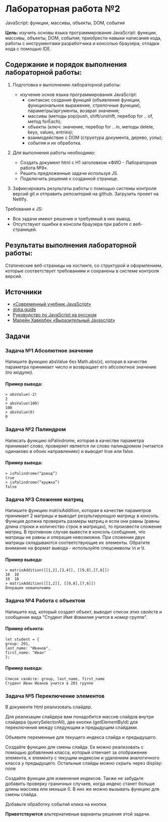 # Лабораторная работа №2

JavaScript: функции, массивы, объекты, DOM, события

**Цель:** изучить основы языка программирования JavaScript: функции, массивы, объекты, DOM, события; приобрести навыки написания кода, работы с инструментами разработчика и консолью браузера, отладки кода с помощью IDE.

## Содержание и порядок выполнения лабораторной работы:

1. Подготовка к выполнению лабораторной работы:
    - изучение основ языка программирования JavaScript:
        - синтаксис создания функций (объявление функции, функциональное выражение, стрелочные функции), параметры/аргументы, возврат значения;
        - массивы (методы pop/push, shift/unshift, перебор for .. of, метод forEach);
        - объекты (ключ: значение, перебор for .. in, методы delete, keys, values, entries);
        - взаимодействие с DOM (структура документа, дерево, узлы);
        - события и их обработка.

2. Для выполнения работы необходимо:
    - Создать документ html с H1 заголовком «ФИО - Лабораторная работа №9».
    - Решить предложенные задачи используя JS.
    - Подключить решения к созданной странице.

3. Зафиксировать результаты работы с помощью системы контроля версий git и отправить репозиторий на github.
Загрузить проект на Netlify.

Требования к JS:

- Все задачи имеют решение и требуемый в них вывод.
- Отсутствуют ошибки в консоли браузера при работе с веб-страницей.

## Результаты выполнения лабораторной работы:

Статические веб-страницы на хостинге, со структурой и оформлением, которые соответствует требованиям и сохранены в системе контроля версий.
    
## Источники

- [«Современный учебник JavaScript»](https://learn.javascript.ru/)
- [doka.guide](https://doka.guide/css/)
- [Руководство по JavaScript на русском](https://developer.mozilla.org/ru/docs/Web/JavaScript)
- [Марейн Хавербек «Выразительный Javascript»](https://eloquent-javascript.karmazzin.ru/)

## Задачи

### Задача №1 Абсолютное значение

Напишите функцию absValue без Math.abs(x), которая в качестве параметра принимает число и возвращает его абсолютное значение (по модулю).

#### Пример вывода:

```
> absValue(-2)
2
> absValue(100)
100
> absValue(0)
0
```

### Задача №2 Палиндром
Написать функцию isPalindrome, которая в качестве параметра принимает слово, проверяет является ли слово палиндромом (читается одинаково в обоих направлениях) и выводит true или false.

#### Пример вывода:

```
> isPalindrome(“довод”)
true
> isPalindrome(“кружка”)
false
```

### Задача №3 Сложение матриц

Напишите функцию matrixAddition, которая в качестве параметров принимает 2 матрицы и выводит результирующую матрицу в консоль. Функция должна проверить размеры матриц и если они равны (равны длина строки и количество строк в матрицах), то произвести сложение матриц. В противном случае вывести в консоль сообщение, что матрицы не равны и операция невозможна. При сложении двух матрицы складываются соответствующие их элементы. Обратите внимание на формат вывода - используйте спецсимволы \n и \t.

#### Пример вывода:

```
> matrixAddition([[1,2],[3,4]], [[9,8],[7,6]])
10  10
10  10
> matrixAddition([[1,2]], [[9,8],[7,6]])
Операция невыполнима
```

### Задача №4 Работа с объектом

Напишите код, который создает объект, выводит список этих свойств и сообщение вида "Студент *Имя* *Фамилия* учится в *номер* группе".

#### Пример объекта:

```
let student = {
group: 201,
last_name: "Иванов",
first_name: "Иван"
};
```

#### Пример вывода:

```
Список свойств: group, last_name, first_name
Студент Иван Иванов учится в 201 группе
```

### Задача №5 Переключение элементов

В документе html реализовать слайдер.

Для реализации слайдера вам понадобится массив слайдов внутри слайдера (querySelectorAll), две кнопки (getElementById) для переключения между следующим и предыдущим слайдами.

Объявите переменные для текущего индекса слайда и предыдущего.

Создайте функцию для смены слайда. Ее можно реализовать с помощью добавления класса, который отвечает за отображение элемента, к элементу с текущим индексом и удалением аналогичного класса у предыдущего. Остальные слайды можно скрыть через display: none

Создайте функции для изменения индексов. Также не забудьте добавить проверку граничных случаев, когда индекс станет больше длины массива или меньше 0. В них же можно вызывать функцию для смены слайда.

Добавьте обработку событий клика на кнопки.

**Приветствуются** альтернативные варианты решения этой задачи.

